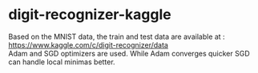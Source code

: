 # digit-recognizer-kaggle
Based on the MNIST data, the train and test data are available at : https://www.kaggle.com/c/digit-recognizer/data<br>
Adam and SGD optimizers are used. While Adam converges quicker SGD can handle local minimas better.
